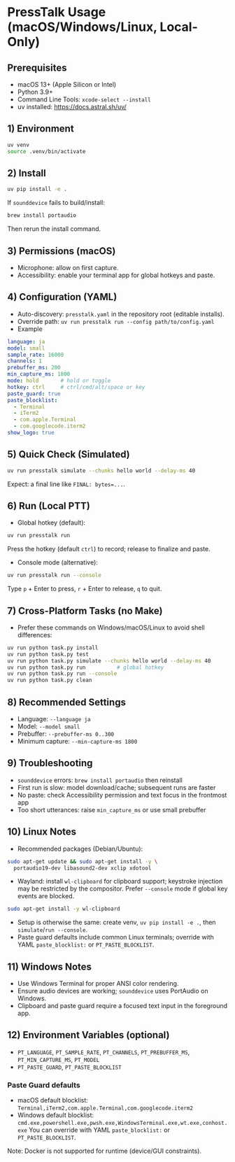 # PressTalk Usage (macOS/Windows/Linux, Local-Only)

## Prerequisites
- macOS 13+ (Apple Silicon or Intel)
- Python 3.9+
- Command Line Tools: `xcode-select --install`
- uv installed: https://docs.astral.sh/uv/

## 1) Environment
```bash
uv venv
source .venv/bin/activate
```

## 2) Install
```bash
uv pip install -e .
```
If `sounddevice` fails to build/install:
```bash
brew install portaudio
```
Then rerun the install command.

## 3) Permissions (macOS)
- Microphone: allow on first capture.
- Accessibility: enable your terminal app for global hotkeys and paste.

## 4) Configuration (YAML)
- Auto-discovery: `presstalk.yaml` in the repository root (editable installs).
- Override path: `uv run presstalk run --config path/to/config.yaml`
- Example
```yaml
language: ja
model: small
sample_rate: 16000
channels: 1
prebuffer_ms: 200
min_capture_ms: 1800
mode: hold       # hold or toggle
hotkey: ctrl     # ctrl/cmd/alt/space or key
paste_guard: true
paste_blocklist:
  - Terminal
  - iTerm2
  - com.apple.Terminal
  - com.googlecode.iterm2
show_logo: true
```

## 5) Quick Check (Simulated)
```bash
uv run presstalk simulate --chunks hello world --delay-ms 40
```
Expect: a final line like `FINAL: bytes=...`.

## 6) Run (Local PTT)
- Global hotkey (default):
```bash
uv run presstalk run
```
Press the hotkey (default `ctrl`) to record; release to finalize and paste.

- Console mode (alternative):
```bash
uv run presstalk run --console
```
Type `p` + Enter to press, `r` + Enter to release, `q` to quit.

## 7) Cross-Platform Tasks (no Make)
- Prefer these commands on Windows/macOS/Linux to avoid shell differences:
```bash
uv run python task.py install
uv run python task.py test
uv run python task.py simulate --chunks hello world --delay-ms 40
uv run python task.py run          # global hotkey
uv run python task.py run --console
uv run python task.py clean
```

## 8) Recommended Settings
- Language: `--language ja`
- Model: `--model small`
- Prebuffer: `--prebuffer-ms 0..300`
- Minimum capture: `--min-capture-ms 1800`

## 9) Troubleshooting
- `sounddevice` errors: `brew install portaudio` then reinstall
- First run is slow: model download/cache; subsequent runs are faster
- No paste: check Accessibility permission and text focus in the frontmost app
- Too short utterances: raise `min_capture_ms` or use small prebuffer

## 10) Linux Notes
- Recommended packages (Debian/Ubuntu):
```bash
sudo apt-get update && sudo apt-get install -y \
  portaudio19-dev libasound2-dev xclip xdotool
```
- Wayland: install `wl-clipboard` for clipboard support; keystroke injection may be restricted by the compositor. Prefer `--console` mode if global key events are blocked.
```bash
sudo apt-get install -y wl-clipboard
```
- Setup is otherwise the same: create venv, `uv pip install -e .`, then `simulate`/`run --console`.
- Paste guard defaults include common Linux terminals; override with YAML `paste_blocklist:` or `PT_PASTE_BLOCKLIST`.

## 11) Windows Notes
- Use Windows Terminal for proper ANSI color rendering.
- Ensure audio devices are working; `sounddevice` uses PortAudio on Windows.
- Clipboard and paste guard require a focused text input in the foreground app.

## 12) Environment Variables (optional)
- `PT_LANGUAGE`, `PT_SAMPLE_RATE`, `PT_CHANNELS`, `PT_PREBUFFER_MS`, `PT_MIN_CAPTURE_MS`, `PT_MODEL`
- `PT_PASTE_GUARD`, `PT_PASTE_BLOCKLIST`

### Paste Guard defaults
- macOS default blocklist: `Terminal,iTerm2,com.apple.Terminal,com.googlecode.iterm2`
- Windows default blocklist: `cmd.exe,powershell.exe,pwsh.exe,WindowsTerminal.exe,wt.exe,conhost.exe`
You can override with YAML `paste_blocklist:` or `PT_PASTE_BLOCKLIST`.

Note: Docker is not supported for runtime (device/GUI constraints).
